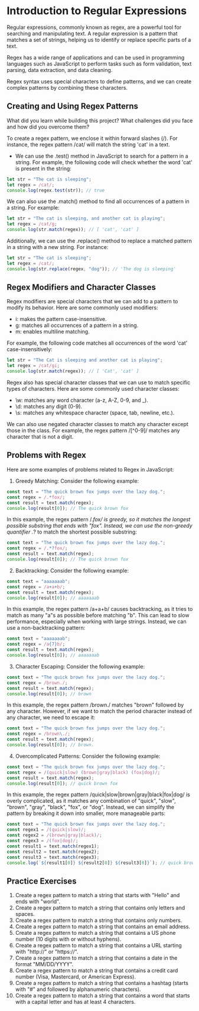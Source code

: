 # Introduction to Regular Expressions

Regular expressions, commonly known as regex, are a powerful tool for searching and manipulating text. A regular expression is a pattern that matches a set of strings, helping us to identify or replace specific parts of a text.

Regex has a wide range of applications and can be used in programming languages such as JavaScript to perform tasks such as form validation, text parsing, data extraction, and data cleaning.

Regex syntax uses special characters to define patterns, and we can create complex patterns by combining these characters.

## Creating and Using Regex Patterns

What did you learn while building this project? What challenges did you face and how did you overcome them?

To create a regex pattern, we enclose it within forward slashes (/). For instance, the regex pattern /cat/ will match the string 'cat' in a text.

- We can use the .test() method in JavaScript to search for a pattern in a string. For example, the following code will check whether the word 'cat' is present in the string:

```javascript
let str = "The cat is sleeping";
let regex = /cat/;
console.log(regex.test(str)); // true
```

We can also use the .match() method to find all occurrences of a pattern in a string. For example:

```javascript
let str = "The cat is sleeping, and another cat is playing";
let regex = /cat/g;
console.log(str.match(regex)); // [ 'cat', 'cat' ]
```

Additionally, we can use the .replace() method to replace a matched pattern in a string with a new string. For instance:

```javascript
let str = "The cat is sleeping";
let regex = /cat/;
console.log(str.replace(regex, "dog")); // 'The dog is sleeping'
```

## Regex Modifiers and Character Classes

Regex modifiers are special characters that we can add to a pattern to modify its behavior. Here are some commonly used modifiers:

- i: makes the pattern case-insensitive.
- g: matches all occurrences of a pattern in a string.
- m: enables multiline matching.

For example, the following code matches all occurrences of the word 'cat' case-insensitively:

```javascript
let str = "The Cat is sleeping and another cat is playing";
let regex = /cat/gi;
console.log(str.match(regex)); // [ 'Cat', 'cat' ]
```

Regex also has special character classes that we can use to match specific types of characters. Here are some commonly used character classes:

- \w: matches any word character (a-z, A-Z, 0-9, and \_).
- \d: matches any digit (0-9).
- \s: matches any whitespace character (space, tab, newline, etc.).

We can also use negated character classes to match any character except those in the class. For example, the regex pattern /[^0-9]/ matches any character that is not a digit.

## Problems with Regex

Here are some examples of problems related to Regex in JavaScript:

1. Greedy Matching:
   Consider the following example:

```javascript
const text = "The quick brown fox jumps over the lazy dog.";
const regex = /.*fox/;
const result = text.match(regex);
console.log(result[0]); // The quick brown fox
```

In this example, the regex pattern /._fox/ is greedy, so it matches the longest possible substring that ends with "fox". Instead, we can use the non-greedy quantifier ._? to match the shortest possible substring:

```javascript
const text = "The quick brown fox jumps over the lazy dog.";
const regex = /.*?fox/;
const result = text.match(regex);
console.log(result[0]); // The quick brown fox
```

2. Backtracking:
   Consider the following example:

```javascript
const text = "aaaaaaab";
const regex = /a+a+b/;
const result = text.match(regex);
console.log(result[0]); // aaaaaaab
```

In this example, the regex pattern /a+a+b/ causes backtracking, as it tries to match as many "a"s as possible before matching "b". This can lead to slow performance, especially when working with large strings. Instead, we can use a non-backtracking pattern:

```javascript
const text = "aaaaaaab";
const regex = /a{7}b/;
const result = text.match(regex);
console.log(result[0]); // aaaaaaab
```

3. Character Escaping:
   Consider the following example:

```javascript
const text = "The quick brown fox jumps over the lazy dog.";
const regex = /brown./;
const result = text.match(regex);
console.log(result[0]); // brown
```

In this example, the regex pattern /brown./ matches "brown" followed by any character. However, if we want to match the period character instead of any character, we need to escape it:

```javascript
const text = "The quick brown fox jumps over the lazy dog.";
const regex = /brown\./;
const result = text.match(regex);
console.log(result[0]); // brown.
```

4. Overcomplicated Patterns:
   Consider the following example:

```javascript
const text = "The quick brown fox jumps over the lazy dog.";
const regex = /(quick|slow) (brown|gray|black) (fox|dog)/;
const result = text.match(regex);
console.log(result[0]); // quick brown fox
```

In this example, the regex pattern /quick|slow|brown|gray|black|fox|dog/ is overly complicated, as it matches any combination of "quick", "slow", "brown", "gray", "black", "fox", or "dog". Instead, we can simplify the pattern by breaking it down into smaller, more manageable parts:

```javascript
const text = "The quick brown fox jumps over the lazy dog.";
const regex1 = /(quick|slow)/;
const regex2 = /(brown|gray|black)/;
const regex3 = /(fox|dog)/;
const result1 = text.match(regex1);
const result2 = text.match(regex2);
const result3 = text.match(regex3);
console.log(`${result1[0]} ${result2[0]} ${result3[0]}`); // quick brown fox
```

## Practice Exercises

1. Create a regex pattern to match a string that starts with "Hello" and ends with "world".
1. Create a regex pattern to match a string that contains only letters and spaces.
1. Create a regex pattern to match a string that contains only numbers.
1. Create a regex pattern to match a string that contains an email address.
1. Create a regex pattern to match a string that contains a US phone number (10 digits with or without hyphens).
1. Create a regex pattern to match a string that contains a URL starting with "http://" or "https://".
1. Create a regex pattern to match a string that contains a date in the format "MM/DD/YYYY".
1. Create a regex pattern to match a string that contains a credit card number (Visa, Mastercard, or American Express).
1. Create a regex pattern to match a string that contains a hashtag (starts with "#" and followed by alphanumeric characters).
1. Create a regex pattern to match a string that contains a word that starts with a capital letter and has at least 4 characters.
